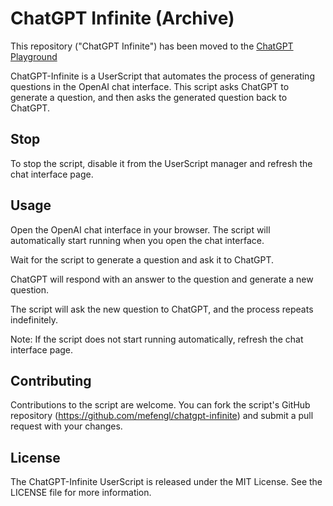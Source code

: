 # ChatGPT Infinite (Archive)

This repository ("ChatGPT Infinite") has been moved to the [ChatGPT Playground]("https://github.com/mefengl/chatgpt-playground")

ChatGPT-Infinite is a UserScript that automates the process of generating questions in the OpenAI chat interface. This script asks ChatGPT to generate a question, and then asks the generated question back to ChatGPT.

## Stop

To stop the script, disable it from the UserScript manager and refresh the chat interface page.

## Usage
Open the OpenAI chat interface in your browser.
The script will automatically start running when you open the chat interface.

Wait for the script to generate a question and ask it to ChatGPT.

ChatGPT will respond with an answer to the question and generate a new question.

The script will ask the new question to ChatGPT, and the process repeats indefinitely.

Note: If the script does not start running automatically, refresh the chat interface page.

## Contributing
Contributions to the script are welcome. You can fork the script's GitHub repository (https://github.com/mefengl/chatgpt-infinite) and submit a pull request with your changes.

## License
The ChatGPT-Infinite UserScript is released under the MIT License. See the LICENSE file for more information.
